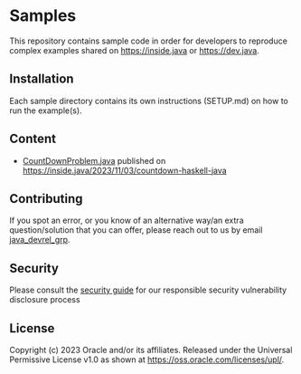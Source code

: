# Samples

This repository contains sample code in order for developers to reproduce complex examples shared on https://inside.java or https://dev.java.

## Installation

Each sample directory contains its own instructions (SETUP.md) on how to run the example(s).

## Content

* [CountDownProblem.java](countdown-problem-java21/CountDownProblem.java) published on https://inside.java/2023/11/03/countdown-haskell-java 

## Contributing

If you spot an error, or you know of an alternative way/an extra question/solution that you can offer, please reach out to us by email [java_devrel_grp](mailto:java_devrel_grp@oracle.com).

## Security

Please consult the [security guide](./SECURITY.md) for our responsible security vulnerability disclosure process

## License

Copyright (c) 2023 Oracle and/or its affiliates.
Released under the Universal Permissive License v1.0 as shown at
<https://oss.oracle.com/licenses/upl/>.
